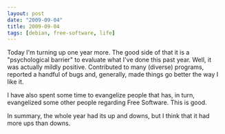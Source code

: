 ```yaml
---
layout: post
date: "2009-09-04"
title: 2009-09-04
tags: [debian, free-software, life]
---
```

Today I'm turning up one year more. The good side of that it is a
"psychological barrier" to evaluate what I've done this past year.
Well, it was actually mildly positive. Contributed to many
(diverse) programs, reported a handful of bugs and, generally, made
things go better the way I like it.

I have also spent some time to evangelize people that has, in turn,
evangelized some other people regarding Free Software. This is
good.

In summary, the whole year had its up and downs, but I think that
it had more ups than downs.


